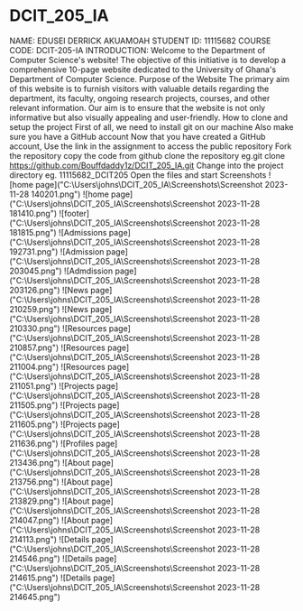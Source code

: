 # DCIT_205_IA
NAME: EDUSEI DERRICK AKUAMOAH
STUDENT ID: 11115682
COURSE CODE: DCIT-205-IA
INTRODUCTION:
Welcome to the Department of Computer Science's website! The objective of this initiative is to develop a comprehensive 10-page website dedicated to the University of Ghana's Department of Computer Science.
Purpose of the Website
 The primary aim of this website is to furnish visitors with valuable details regarding the department, its faculty, ongoing research projects, courses, and other relevant information. Our aim is to ensure that the website is not only informative but also visually appealing and user-friendly.
How to clone and setup the project
First of all, we need to install git on our machine
Also make sure you have a GitHub account
Now that you have created a GitHub account, Use the link in the assignment to access the public repository
Fork the repository
copy the code from github
clone the repository
eg.git clone https://github.com/Bouffdaddy1z/DCIT_205_IA.git
Change into the project directory
eg. 11115682_DCIT205
Open the files and start
Screenshots
![home page]("C:\Users\johns\DCIT_205_IA\Screenshots\Screenshot 2023-11-28 140201.png")
![home page]("C:\Users\johns\DCIT_205_IA\Screenshots\Screenshot 2023-11-28 181410.png")
![footer]("C:\Users\johns\DCIT_205_IA\Screenshots\Screenshot 2023-11-28 181815.png")
![Admissions page]("C:\Users\johns\DCIT_205_IA\Screenshots\Screenshot 2023-11-28 192731.png")
![Admission page]("C:\Users\johns\DCIT_205_IA\Screenshots\Screenshot 2023-11-28 203045.png")
![Admdission page]("C:\Users\johns\DCIT_205_IA\Screenshots\Screenshot 2023-11-28 203126.png")
![News page]("C:\Users\johns\DCIT_205_IA\Screenshots\Screenshot 2023-11-28 210259.png")
![News page]("C:\Users\johns\DCIT_205_IA\Screenshots\Screenshot 2023-11-28 210330.png")
![Resources page]("C:\Users\johns\DCIT_205_IA\Screenshots\Screenshot 2023-11-28 210857.png")
![Resources page]("C:\Users\johns\DCIT_205_IA\Screenshots\Screenshot 2023-11-28 211004.png")
![Resources page]("C:\Users\johns\DCIT_205_IA\Screenshots\Screenshot 2023-11-28 211051.png")
![Projects page]("C:\Users\johns\DCIT_205_IA\Screenshots\Screenshot 2023-11-28 211505.png")
![Projects page]("C:\Users\johns\DCIT_205_IA\Screenshots\Screenshot 2023-11-28 211605.png")
![Projects page]("C:\Users\johns\DCIT_205_IA\Screenshots\Screenshot 2023-11-28 211636.png")
![Profiles page]("C:\Users\johns\DCIT_205_IA\Screenshots\Screenshot 2023-11-28 213436.png")
![About page]("C:\Users\johns\DCIT_205_IA\Screenshots\Screenshot 2023-11-28 213756.png")
![About page]("C:\Users\johns\DCIT_205_IA\Screenshots\Screenshot 2023-11-28 213829.png")
![About page]("C:\Users\johns\DCIT_205_IA\Screenshots\Screenshot 2023-11-28 214047.png")
![About page]("C:\Users\johns\DCIT_205_IA\Screenshots\Screenshot 2023-11-28 214113.png")
![Details page]("C:\Users\johns\DCIT_205_IA\Screenshots\Screenshot 2023-11-28 214546.png")
![Details page]("C:\Users\johns\DCIT_205_IA\Screenshots\Screenshot 2023-11-28 214615.png")
![Details page]("C:\Users\johns\DCIT_205_IA\Screenshots\Screenshot 2023-11-28 214645.png")